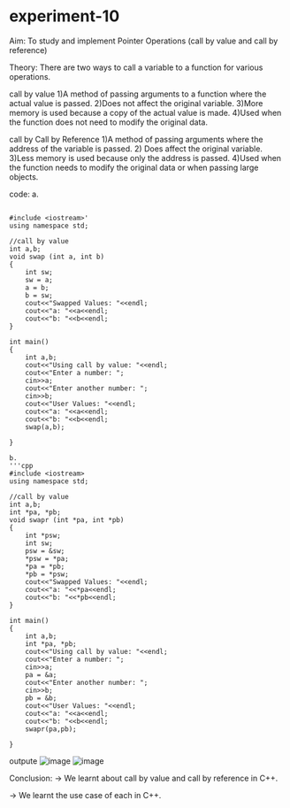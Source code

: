 # experiment-10
Aim:
To study and implement Pointer Operations (call by value and call by reference)

Theory:
There are two ways to call a variable to a function for various operations.

 call by value 
1)A method of passing arguments to a function where the actual value is passed.
2)Does not affect the original variable.
3)More memory is used because a copy of the actual value is made.
4)Used when the function does not need to modify the original data.

call by Call by Reference
1)A method of passing arguments where the address of the variable is passed.
2)	Does affect the original variable.
3)Less memory is used because only the address is passed.
4)Used when the function needs to modify the original data or when passing large objects.

code:
a.
```

#include <iostream>'
using namespace std;

//call by value
int a,b;
void swap (int a, int b)
{
    int sw;
    sw = a;
    a = b;
    b = sw;
    cout<<"Swapped Values: "<<endl;
    cout<<"a: "<<a<<endl;
    cout<<"b: "<<b<<endl;
}

int main()
{
    int a,b;
    cout<<"Using call by value: "<<endl;
    cout<<"Enter a number: ";
    cin>>a;
    cout<<"Enter another number: ";
    cin>>b;
    cout<<"User Values: "<<endl;
    cout<<"a: "<<a<<endl;
    cout<<"b: "<<b<<endl;
    swap(a,b);
    
}

b.
'''cpp
#include <iostream>
using namespace std;

//call by value
int a,b;
int *pa, *pb;
void swapr (int *pa, int *pb)
{
    int *psw;
    int sw;
    psw = &sw;
    *psw = *pa;
    *pa = *pb;
    *pb = *psw;
    cout<<"Swapped Values: "<<endl;
    cout<<"a: "<<*pa<<endl;
    cout<<"b: "<<*pb<<endl;
}

int main()
{
    int a,b;
    int *pa, *pb;
    cout<<"Using call by value: "<<endl;
    cout<<"Enter a number: ";
    cin>>a;
    pa = &a;
    cout<<"Enter another number: ";
    cin>>b;
    pb = &b;
    cout<<"User Values: "<<endl;
    cout<<"a: "<<a<<endl;
    cout<<"b: "<<b<<endl;
    swapr(pa,pb);
    
}
```
outpute ![image](https://github.com/user-attachments/assets/5744569d-a3b9-4639-ab43-d07796558456)
![image](https://github.com/user-attachments/assets/21020783-9865-4b34-b0c7-e87d287247ca)




Conclusion:
→ We learnt about call by value and call by reference in C++.

→ We learnt the use case of each in C++.

